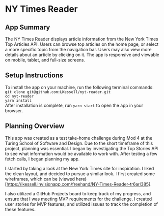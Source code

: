 # NY Times Reader

## App Summary
The NY Times Reader displays article information from the New York Times Top Articles API. Users can browse top articles on the home page, or select a more specific topic from the navigation bar. Users may also view more details about an article by clicking on it. The app is responsive and viewable on mobile, tablet, and full-size screens.

## Setup Instructions
To install the app on your machine, run the following terminal commands:
`git clone git@github.com:LKessell/nyt-reader.git`  
`cd nyt-reader`  
`yarn install`  
After installation is complete, run `yarn start` to open the app in your browser.

## Planning Overview
This app was created as a test take-home challenge during Mod 4 at the Turing School of Software and Design. Due to the short timeframe of this project, planning was essential. I began by investigating the Top Stories API to see what information would be available to work with. After testing a few fetch calls, I began planning my app.

I started by taking a look at the New York Times site for inspiration. I liked the clean layout, and decided to pursue a similar look. I first created some wireframes, which can be (viewed here)[https://lkessell.invisionapp.com/freehand/NY-Times-Reader-tr6arI385].  

I also utilized a GitHub Projects board to keep track of my progress, and ensure that I was meeting MVP requirements for the challenge. I created user stories for MVP features, and utilized issues to track the completion of these features.
